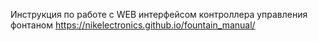 Инструкция по работе с WEB интерфейсом контроллера управления фонтаном
https://nikelectronics.github.io/fountain_manual/
